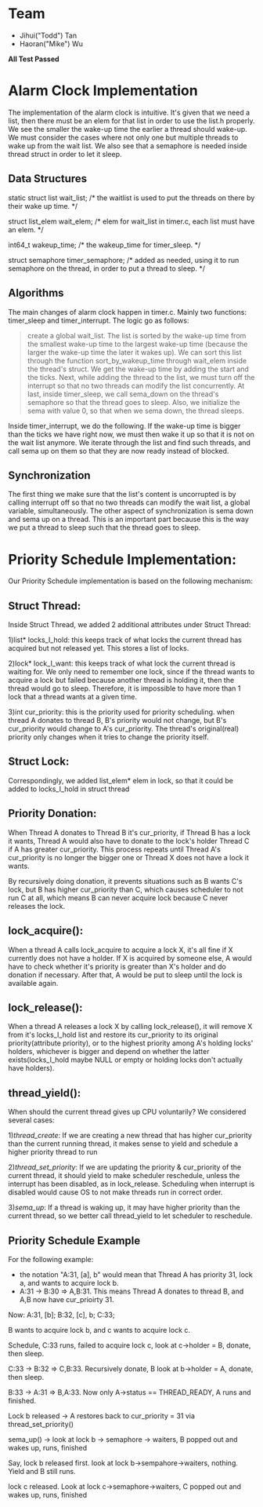 # Team
- Jihui("Todd") Tan
- Haoran("Mike") Wu

**All Test Passed**

# Alarm Clock Implementation

The implementation of the alarm clock is intuitive. It's given that we need a list, then there must be an elem for that list in order to use the list.h properly. We see the smaller the wake-up time the earlier a thread should wake-up. We must consider the cases where not only one but multiple threads to wake up from the wait list. We also see that a semaphore is needed inside thread struct in order to let it sleep.

## Data Structures

static struct list wait_list;		/* the waitlist is used to put the threads on there by their wake up time. */

struct list_elem wait_elem;		/* elem for wait_list in timer.c, each list must have an elem. */

int64_t wakeup_time;		/* the wakeup_time for timer_sleep. */

struct semaphore timer_semaphore;	/* added as needed, using it to run semaphore on the thread, in order to put a thread to sleep. */

## Algorithms

The main changes of alarm clock happen in timer.c. Mainly two functions: timer_sleep and timer_interrupt. 
The logic go as follows:
> create a global wait_list. The list is sorted by the wake-up time from the smallest wake-up time to the largest wake-up time (because the larger the wake-up time the later it wakes up). We can sort this list through the function sort_by_wakeup_time through wait_elem inside the thread's struct. We get the wake-up time by adding the start and the ticks. Next, while adding the thread to the list, we must turn off the interrupt so that no two threads can modify the list concurrently. At last, inside timer_sleep, we call sema_down on the thread's semaphore so that the thread goes to sleep. Also, we initialize the sema with value 0, so that when we sema down, the thread sleeps. 

Inside timer_interrupt, we do the following. If the wake-up time is bigger than the ticks we have right now, we must then wake it up so that it is not on the wait list anymore. We iterate through the list and find such threads, and call sema up on them so that they are now ready instead of blocked. 

## Synchronization

The first thing we make sure that the list's content is uncorrupted is by calling interrupt off so that no two threads can modify the wait list, a global variable, simultaneously. The other aspect of synchronization is sema down and sema up on a thread. This is an important part because this is the way we put a thread to sleep such that the thread goes to sleep. 

# Priority Schedule Implementation:

Our Priority Schedule implementation is based on the following mechanism:

## Struct Thread:

Inside Struct Thread, we added 2 additional attributes under Struct Thread:

1)list* locks_I_hold: this keeps track of what locks the current thread has acquired but not released yet. This stores a list of locks.

2)lock* lock_I_want: this keeps track of what lock the current thread is waiting for. We only need to remember one lock, since if the thread wants to acquire a lock but failed because another thread is holding it, then the thread would go to sleep. Therefore, it is impossible to have more than 1 lock that a thread wants at a given time.

3)int cur_priority: this is the priority used for priority scheduling. when thread A donates to thread B, B's priority would not change, but B's cur_priority would change to A's cur_priority. The thread's original(real) priority only changes when it tries to change the priority itself.

## Struct Lock:

Correspondingly, we added list_elem* elem in lock, so that it could be added to locks_I_hold in struct thread

## Priority Donation:

When Thread A donates to Thread B it's cur_priority, if Thread B has a lock it wants, Thread A would also have to donate to the lock's holder Thread C if A has greater cur_priority. This process repeats until Thread A's cur_priority is no longer the bigger one or Thread X does not have a lock it wants.

By recursively doing donation, it prevents situations such as B wants C's lock, but B has higher cur_priority than C, which causes scheduler to not run C at all, which means B can never acquire lock because C never releases the lock.

## lock_acquire():

When a thread A calls lock_acquire to acquire a lock X, it's all fine if X currently does not have a holder. If X is acquired by someone else, A would have to check whether it's priority is greater than X's holder and do donation if necessary. After that, A would be put to sleep until the lock is available again.

## lock_release():

When a thread A releases a lock X by calling lock_release(), it will remove X from it's locks_I_hold list and restore its cur_priority to its original priority(attribute priority), or to the highest priority among A's holding locks' holders, whichever is bigger and depend on whether the latter exists(locks_I_hold maybe NULL or empty or holding locks don't actually have holders).

## thread_yield():

When should the current thread gives up CPU voluntarily? We considered several cases:

1)*thread_create*: If we are creating a new thread that has higher cur_priority than the current running thread, it makes sense to yield and schedule a higher priority thread to run

2)*thread_set_priority*: If we are updating the priority & cur_priority of the current thread, it should yield to make scheduler reschedule, unless the interrupt has been disabled, as in lock_release. Scheduling when interrupt is disabled would cause OS to not make threads run in correct order.

3)*sema_up*: If a thread is waking up, it may have higher priority than the current thread, so we better call thread_yield to let scheduler to reschedule.

## Priority Schedule Example

For the following example:

- the notation "A:31, [a], b" would mean that Thread A has priority 31, lock a, and wants to acquire lock b. 
- A:31 -> B:30 => A,B:31. This means Thread A donates to thread B, and A,B now have cur_prioirty 31.


Now: A:31, [b]; B:32, [c], b; C:33;

B wants to acquire lock b, and c wants to acquire lock c.

Schedule, C:33 runs, failed to acquire lock c, look at c->holder = B, donate, then sleep.

C:33 -> B:32 => C,B:33. Recursively donate, B look at b->holder = A, donate, then sleep.

B:33 -> A:31 => B,A:33. Now only A->status == THREAD_READY, A runs and finished.

Lock b released -> A restores back to cur_priority = 31 via thread_set_priority()

sema_up() -> look at lock b -> semaphore -> waiters, B popped out and wakes up, runs, finished

Say, lock b released first. look at lock b->sempahore->waiters, nothing. Yield and B still runs.

lock c released. Look at lock c->semaphore->waiters, C popped out and wakes up, runs, finished




